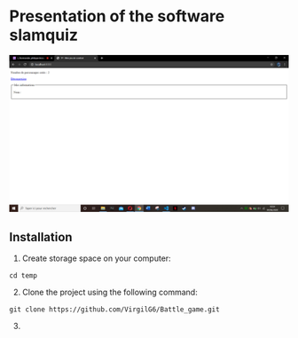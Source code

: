# Presentation of the software slamquiz
![alt text](https://github.com/VirgilG6/Battle_game/blob/master/assets/battle%20game.png)

## Installation
1. Create storage space on your computer:
```
cd temp
```

2. Clone the project using the following command:
```
git clone https://github.com/VirgilG6/Battle_game.git
```

3. 
